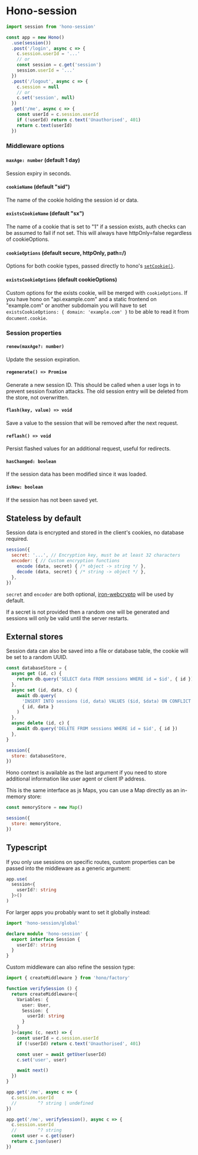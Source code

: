# Hono-session

```js
import session from 'hono-session'

const app = new Hono()
  .use(session())
  .post('/login', async c => {
    c.session.userId = '...'
    // or
    const session = c.get('session')
    session.userId = '...'
  })
  .post('/logout', async c => {
    c.session = null
    // or
    c.set('session', null)
  })
  .get('/me', async c => {
    const userId = c.session.userId
    if (!userId) return c.text('Unauthorised', 401)
    return c.text(userId)
  })
```

### Middleware options

#### `maxAge: number` (default 1 day)

Session expiry in seconds.

#### `cookieName` (default "sid")

The name of the cookie holding the session id or data.

#### `existsCookieName` (default "sx")

The name of a cookie that is set to "1" if a session exists, auth checks can be assumed to fail if not set. This will always have httpOnly=false regardless of cookieOptions.

#### `cookieOptions` (default secure, httpOnly, path=/)

Options for both cookie types, passed directly to hono's [`setCookie()`](https://hono.dev/docs/helpers/cookie#options).

#### `existsCookieOptions` (default cookieOptions)

Custom options for the exists cookie, will be merged with `cookieOptions`. If you have hono on "api.example.com" and a static frontend on "example.com" or another subdomain you will have to set `existsCookieOptions: { domain: 'example.com' }` to be able to read it from `document.cookie`.

### Session properties

#### `renew(maxAge?: number)`

Update the session expiration.

#### `regenerate() => Promise`

Generate a new session ID. This should be called when a user logs in to prevent session fixation attacks. The old session entry will be deleted from the store, not overwritten.

#### `flash(key, value) => void`

Save a value to the session that will be removed after the next request.

#### `reflash() => void`

Persist flashed values for an additional request, useful for redirects.

#### `hasChanged: boolean`

If the session data has been modified since it was loaded.

#### `isNew: boolean`

If the session has not been saved yet.

## Stateless by default

Session data is encrypted and stored in the client's cookies, no database required.

```js
session({
  secret: '...', // Encryption key, must be at least 32 characters
  encoder: { // Custom encryption functions
    encode (data, secret) { /* object -> string */ },
    decode (data, secret) { /* string -> object */ },
  },
})
```

`secret` and `encoder` are both optional, [iron-webcrypto](https://github.com/brc-dd/iron-webcrypto) will be used by default.

If a secret is not provided then a random one will be generated and sessions will only be valid until the server restarts.

## External stores

Session data can also be saved into a file or database table, the cookie will be set to a random UUID.

```js
const databaseStore = { 
  async get (id, c) {
    return db.query('SELECT data FROM sessions WHERE id = $id', { id })
  },
  async set (id, data, c) {
    await db.query(
      'INSERT INTO sessions (id, data) VALUES ($id, $data) ON CONFLICT DO UPDATE SET data = $data',
      { id, data }
    )
  },
  async delete (id, c) {
    await db.query('DELETE FROM sessions WHERE id = $id', { id })
  },
}

session({
  store: databaseStore,
})
```

Hono context is available as the last argument if you need to store additional information like user agent or client IP address.

This is the same interface as js Maps, you can use a Map directly as an in-memory store:

```js
const memoryStore = new Map()

session({
  store: memoryStore,
})
```

## Typescript

If you only use sessions on specific routes, custom properties can be passed into the middleware as a generic argument:

```ts
app.use(
  session<{
    userId?: string
  }>()
)
```

For larger apps you probably want to set it globally instead:

```ts
import 'hono-session/global'

declare module 'hono-session' {
  export interface Session {
    userId?: string
  }
}
```

Custom middleware can also refine the session type:

```ts
import { createMiddleware } from 'hono/factory'

function verifySession () {
  return createMiddleware<{
    Variables: {
      user: User,
      Session: {
        userId: string
      }
    }
  }>(async (c, next) => {
    const userId = c.session.userId
    if (!userId) return c.text('Unauthorised', 401)

    const user = await getUser(userId)
    c.set('user', user)

    await next()
  })
}

app.get('/me', async c => {
  c.session.userId
  //        ^? string | undefined
})

app.get('/me', verifySession(), async c => {
  c.session.userId
  //        ^? string
  const user = c.get(user)
  return c.json(user)
})
```
